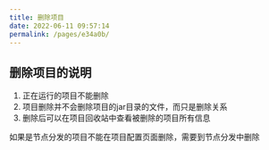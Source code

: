 ```yaml
---
title: 删除项目
date: 2022-06-11 09:57:14
permalink: /pages/e34a0b/
---
```

## 删除项目的说明

1. 正在运行的项目不能删除
2. 项目删除并不会删除项目的jar目录的文件，而只是删除关系 
3. 删除后可以在项目回收站中查看被删除的项目所有信息

如果是节点分发的项目不能在项目配置页面删除，需要到节点分发中删除